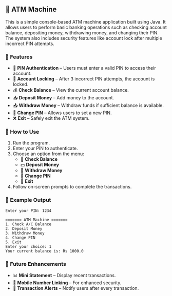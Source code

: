 ## 🏧 ATM Machine

This is a simple console-based ATM machine application built using Java. It allows users to perform basic banking operations such as checking account balance, depositing money, withdrawing money, and changing their PIN. The system also includes security features like account lock after multiple incorrect PIN attempts.

### 🚀 Features

- 🔑 **PIN Authentication** – Users must enter a valid PIN to access their account.
- 🚫 **Account Locking** – After 3 incorrect PIN attempts, the account is locked.
- 💰 **Check Balance** – View the current account balance.
- 📥 **Deposit Money** – Add money to the account.
- 📤 **Withdraw Money** – Withdraw funds if sufficient balance is available.
- 🔄 **Change PIN** – Allows users to set a new PIN.
- ❌ **Exit** – Safely exit the ATM system.

### 🎯 How to Use

1. Run the program.
2. Enter your PIN to authenticate.
3. Choose an option from the menu:
   - 🏦 **Check Balance**
   - 💵 **Deposit Money**
   - 💸 **Withdraw Money**
   - 🔄 **Change PIN**
   - 🚪 **Exit**
4. Follow on-screen prompts to complete the transactions.

### 📌 Example Output

```
Enter your PIN: 1234

======= ATM Machine =======
1️. Check A/C Balance
2️. Deposit Money
3️. Withdraw Money
4. Change PIN
5️. Exit
Enter your choice: 1
Your current balance is: Rs 1000.0
```

### 🔄 Future Enhancements

- 📊 **Mini Statement** – Display recent transactions.
- 📱 **Mobile Number Linking** – For enhanced security.
- 🔔 **Transaction Alerts** – Notify users after every transaction.


